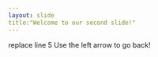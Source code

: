 ```yaml
---
layout: slide
title:"Welcome to our second slide!"
---
```

replace line 5
Use the left arrow to go back!
